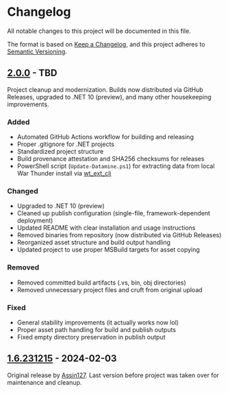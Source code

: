 # Changelog

All notable changes to this project will be documented in this file.

The format is based on [Keep a Changelog](https://keepachangelog.com/en/1.0.0/),
and this project adheres to [Semantic Versioning](https://semver.org/spec/v2.0.0.html).

## [2.0.0] - TBD

Project cleanup and modernization. Builds now distributed via GitHub Releases, upgraded to .NET 10 (preview), and many other housekeeping improvements.

### Added

- Automated GitHub Actions workflow for building and releasing
- Proper .gitignore for .NET projects
- Standardized project structure
- Build provenance attestation and SHA256 checksums for releases
- PowerShell script (`Update-Datamine.ps1`) for extracting data from local War Thunder install via [wt_ext_cli](https://github.com/Warthunder-Open-Source-Foundation/wt_ext_cli)

### Changed

- Upgraded to .NET 10 (preview)
- Cleaned up publish configuration (single-file, framework-dependent deployment)
- Updated README with clear installation and usage instructions
- Removed binaries from repository (now distributed via GitHub Releases)
- Reorganized asset structure and build output handling
- Updated project to use proper MSBuild targets for asset copying

### Removed

- Removed committed build artifacts (.vs, bin, obj directories)
- Removed unnecessary project files and cruft from original upload

### Fixed

- General stability improvements (it actually works now lol)
- Proper asset path handling for build and publish outputs
- Fixed empty directory preservation in publish output

## [1.6.231215] - 2024-02-03

Original release by [Assin127](https://live.warthunder.com/user/58909037/). Last version before project was taken over for maintenance and cleanup.

<!-- Versions -->
[2.0.0]: https://github.com/tsvl/WT-FCSGenerator/releases/tag/v2.0.0
[1.6.231215]: https://github.com/tsvl/WT-FCSGenerator/releases/tag/v1.6.231215
